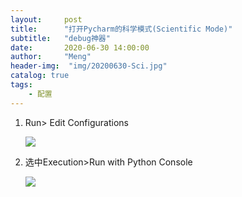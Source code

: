 ```yaml
---
layout:     post
title:      "打开Pycharm的科学模式(Scientific Mode)"
subtitle:   "debug神器"
date:       2020-06-30 14:00:00
author:     "Meng"
header-img:  "img/20200630-Sci.jpg"
catalog: true
tags:
    - 配置
---
```




1. Run> Edit Configurations

   ![](https://tva1.sinaimg.cn/large/007S8ZIlgy1ggaf8fiu2zj31580c0k20.jpg)

   

2. 选中Execution>Run with Python Console

   ![](https://tva1.sinaimg.cn/large/007S8ZIlgy1ggaf6adsklj31db0u0wjf.jpg)